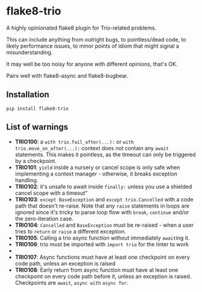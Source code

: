 # flake8-trio

A highly opinionated flake8 plugin for Trio-related problems.

This can include anything from outright bugs, to pointless/dead code,
to likely performance issues, to minor points of idiom that might signal
a misunderstanding.

It may well be too noisy for anyone with different opinions, that's OK.

Pairs well with flake8-async and flake8-bugbear.

## Installation

```console
pip install flake8-trio
```

## List of warnings

- **TRIO100**: a `with trio.fail_after(...):` or `with trio.move_on_after(...):`
  context does not contain any `await` statements.  This makes it pointless, as
  the timeout can only be triggered by a checkpoint.
- **TRIO101**: `yield` inside a nursery or cancel scope is only safe when implementing a context manager - otherwise, it breaks exception handling.
- **TRIO102**: it's unsafe to await inside `finally:` unless you use a shielded
  cancel scope with a timeout"
- **TRIO103**: `except BaseException` and `except trio.Cancelled` with a code path that doesn't re-raise. Note that any `raise` statements in loops are ignored since it's tricky to parse loop flow with `break`, `continue` and/or the zero-iteration case.
- **TRIO104**: `Cancelled` and `BaseException` must be re-raised - when a user tries to `return` or `raise` a different exception.
- **TRIO105**: Calling a trio async function without immediately `await`ing it.
- **TRIO106**: trio must be imported with `import trio` for the linter to work
-
- **TRIO107**: Async functions must have at least one checkpoint on every code path, unless an exception is raised
- **TRIO108**: Early return from async function must have at least one checkpoint on every code path before it, unless an exception is raised.
Checkpoints are `await`, `async with` `async for`.
